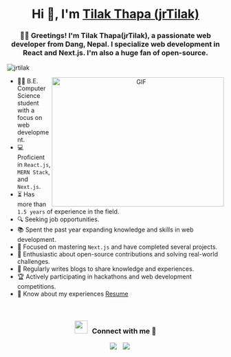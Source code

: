 <h1 align="center">Hi 👋, I'm <a href="https://thapatilak.com.np" target="blank">
Tilak Thapa (jrTilak)</a></h1>
<h3 align="center">🙋‍♂️ Greetings! I'm Tilak Thapa(jrTilak), a passionate web developer from Dang, Nepal. I specialize web development in React and Next.js. I'm also a huge fan of open-source.</h3>

<p align="left"> <img src="https://komarev.com/ghpvc/?username=jrtilak&label=Profile%20views&color=0e75b6&style=flat" alt="jrtilak" /> </p>

<a target="_blank" align="center">
  <img align="right" top="500" height="300" width="400" alt="GIF" src="https://media.giphy.com/media/SWoSkN6DxTszqIKEqv/giphy.gif">
</a>

- 👨‍🎓 B.E. Computer Science student with a focus on web development.
- 💻 Proficient in `React.js`, `MERN Stack`, and `Next.js`.
- ⏳ Has more than `1.5 years` of experience in the field.
- 🔍 Seeking job opportunities.
- 📚 Spent the past year expanding knowledge and skills in web development.
- 🎯 Focused on mastering `Next.js` and have completed several projects.
- 🚀 Enthusiastic about open-source contributions and solving real-world challenges.
- 📝 Regularly writes blogs to share knowledge and experiences.
- 🏆 Actively participating in hackathons and web development competitions.
- 📄 Know about my experiences <a href="https://thapatilak.com.np/cv" target="blank">Resume</a>
<br/>
<h3 align="center" > <img src="https://media.giphy.com/media/iY8CRBdQXODJSCERIr/giphy.gif" width="30" height="30" style="margin-right: 10px;">Connect with me 🤝 </h3>

<p align="center">

 <div align="center"  class="icons-social" style="margin-left: 10px;">
        <a style="margin-left: 10px;"  target="_blank" href="https://www.linkedin.com/in/jrtilak/">
			<img src="https://img.icons8.com/doodle/40/000000/linkedin--v2.png"></a>
        <a style="margin-left: 10px;" target="_blank" href="https://github.com/jrtilak">
		<img src="https://img.icons8.com/doodle/40/000000/github--v1.png"></a>
      </div>
</p>
